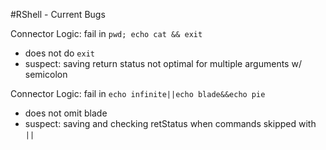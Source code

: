 #RShell - Current Bugs

Connector Logic: fail in `pwd; echo cat && exit`
* does not do `exit`
* suspect: saving return status not optimal for multiple arguments w/ semicolon

Connector Logic: fail in `echo infinite||echo blade&&echo pie`
* does not omit blade
* suspect: saving and checking retStatus when commands skipped with `||`

